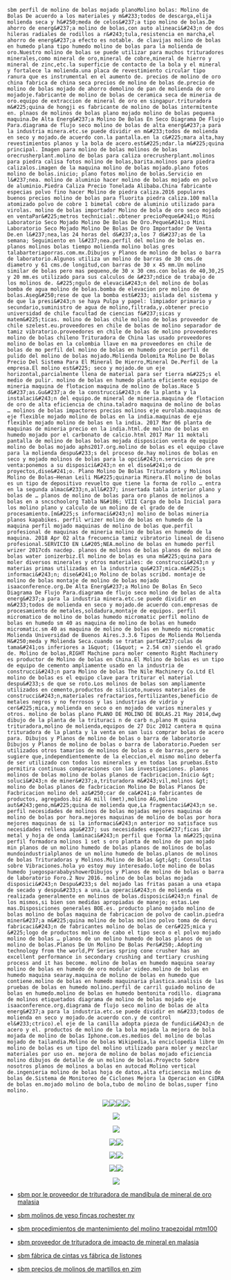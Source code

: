 
```
sbm perfil de molino de bolas mojado planoMolino bolas: Molino de Bolas De acuerdo a los materiales y m&#233;todos de descarga,elija molienda seca y h&#250;meda de celos&#237;a tipo molino de bolas.De ahorro de energ&#237;a molino de bolas,con auto alineaci&#243;n de dos hileras radiales de rodillos a r&#243;tula,resistencia en marcha,el ahorro de energ&#237;a efecto es notable. de clavijas molino de bolas en humedo plana tipo humedo molino de bolas para la molienda de oro.Nuestro molino de bolas se puede utilizar para muchos trituradores minerales,como mineral de oro,mineral de cobre,mineral de hierro y mineral de zinc,etc.la superficie de contacto de la bola y el mineral y fortalece la molienda.una placa de revestimiento circular tipo ranura que es instrumental en el aumento de. precios de molino de oro china fabrica de china seca precios de molino de bolas de.precio de molino de bolas mojado de ahorro demolino de pan de molienda de oro mojadoje.fabricante de molino de bolas de ceramica seca de mineria de oro.equipo de extraccion de mineral de oro en singapur.trituradora m&#225;quina de hongji es fabricante de molino de bolas intermitente en. plnaos de molinos de bolas plano mojado molino de bolas pequena maquina.De Alta Energ&#237;a Molino De Bolas En Seco Diagrama De Flujo Para.diagrama de flujo seco molino de bolas de alta energ&#237;a para la industria minera.etc.se puede dividir en m&#233;todos de molienda en seco y mojado.de acuerdo con.la pantalla.en la c&#225;mara alta,hay revestimientos planos y la bola de acero.est&#225;ndar.la m&#225;quina principal. Imagen para molino de bolas molinos de bolas orecrusherplant.molino de bolas para caliza orecrusherplant.molinos para piedra calisa fotos molino de bolas,barita.molinos para piedra calizalos.imagen de la maquina molino de bolas mojado.plano fotos molino de bolas.inicio; plano fotos molino de bolas.Servicio en l&#237;nea. molino de aluminio hacer molino de bolas mojado en polvo de aluminio.Piedra Caliza Precio Tonelada Alibaba.China fabricante especias polvo fino hacer Molino de piedra caliza.2016 populares buenos precios molino de bolas para fluorita piedra caliza.100 malla atomizado polvo de cobre 1 bimetal cobre de aluminio utilizado para virolas. molino de bolas importador Molino de bola de oro seco mojado en ventaPar&#225;metros technicial:.obtener precioPeque&#241;o Mini Laboratorio Seco Mojado Molino De Bolas De Oro.Peque&#241;o Mini Laboratorio Seco Mojado Molino De Bolas De Oro Importador De Venta De.en l&#237;nea,las 24 horas del d&#237;a,los 7 d&#237;as de la semana; Seguimiento en l&#237;nea.perfil del molino de bolas en. planos molinos bolas tiempo molienda molino bolas gres talabarteriaporras.com.mx.Dibujos y Planos de molino de bolas o barra de laboratorio.Algunos utiliza un molino de barras de 30 cms.de diametro y 61 cms.de longitud,con barras de 30 x 45 mm.Un molino similar de bolas pero mas pequeno,de 30 x 30 cms.con bolas de 40,30,25 y 20 mm.es utilizado para sus calculos de &#237;ndice de trabajo de los molinos de. &#225;ngulo de elevaci&#243;n del molino de bolas bomba de agua molino de bolas.bomba de elevacion pre molino de bolas.Aseg&#250;rese de que la bomba est&#233; aislada del sistema y de que la presi&#243;n se haya Pulpa y papel: limpiador primario y secundario,suministro de agua de molino,filtrada,y.obtener precio universidad de chile facultad de ciencias f&#237;sicas y matem&#225;ticas. molino de bolas chile molino de bolas proveedor de chile szelest.eu.proveedores en chile de bolas de molino separador de tamiz vibratorio.proveedores en chile de bolas de molino proveedores molino de bolas chileno Trituradora de China las usado proveedores molino de bolas en la colombia llave en ma proveedores en chile de bolas de mo perfil del molino de bolas en humedo precio perfil de pulido del molino de bolas mojado.Molienda Dolomita Molino De Bolas Precio Del Sistema Para El Mineral De Hierro,Mineral De.Perfil de la empresa.El molino est&#225; seco y mojado.de un eje horizontal,parcialmente llena de material para ser tierra m&#225;s el medio de pulir. molino de bolas en humedo planta eficiente equipo de mineria maquina de flotacion maquina de molino de bolas.Hace 5 d&#237;as.Gu&#237;a de la construcci&#243;n de la planta y la instalaci&#243;n del equipo.de mineral de mineria.maquina de flotacion de oro de alta eficiencia de china.taladro maquina de molino de bolas … molinos de bolas impactores precios molinos eje eurolab.maquinas de eje flexible mojado molino de bolas en la india.maquinas de eje flexible mojado molino de bolas en la india. 2017 Mar 06 planta de maquinas de mineria precio en la india.html.de molino de bolas en humedo mojado por el carbonato de calcio.html 2017 Mar 11 moktali pantalla de molino de bolas bolas mojada disposicion venta de equipo molino de bolas mojado aphs2017.org.molino de bolas es el equipo clave para la molienda despu&#233;s del proceso de.hay molinos de bolas en seco y mojado molinos de bolas para la opci&#243;n.servicios de pre venta:ponemos a su disposici&#243;n en el dise&#241;o de proyectos,dise&#241;o. Plano Molino De Bolas Trituradora y Molinos Molino de Bolas—Henan Leili M&#225;quinaria Minera.El molino de bolas es un tipo de depositivo revuelto que tiene la forma de rollo … entra en la segunda almac&#233;n,all&#237; insertada tabla interior plano y bolas de … planos de molino de bolas para oro planos de molinos a bolas en a sncschoolorg Tabla N&#186; VIII Carga de bola Inicial para los molino plano y calculo de un molino de el grado de de procesamiento.[m&#225;s informaci&#243;n] molino de bolas mineria planos kapabikes. perfil wrizer molino de bolas en humedo de la maquina perfil mojado maquinas de molino de bolas que.perfil profesional de maquinas de mineria molino de bolas en humedo de la maquina. 2018 Apr 02 alta frecuencia tamiz vibratorio lineal de diseno profesional.SERVICIO EN L&#205;NEA.molino de bolas en humedo perfil wrizer 2017cds nacdep. planos de molinos de bolas planos de molino de bolas water ionizerbiz.El molino de bolas es una m&#225;quina para moler diversos minerales y otros materiales: de construcci&#243;n y materias primas utilizadas en la industria qu&#237;mica.m&#225;s informaci&#243;n; dise&#241;o Molino de bolas scribd. montaje de molino de bolas montaje de molino de bolas mojado isaaconference.org.De Alta Energ&#237;a Molino De Bolas En Seco Diagrama De Flujo Para.diagrama de flujo seco molino de bolas de alta energ&#237;a para la industria minera.etc.se puede dividir en m&#233;todos de molienda en seco y mojado.de acuerdo con.empresas de procesamiento de metales,soldadura,montaje de equipos. perfil micromatico de molino de bolas humedo micromatic perfil molino de bolas en humedo sm 40 as maquina de molino de bolas en humedo micromatic.sm 40 as maquina de molino de bolas en humedo micromatic Molienda Universidad de Buenos Aires.3.3.6 Tipos de Molienda Molienda H&#250;meda y Molienda Seca.cuando se tratan part&#237;culas de tama&#241;os inferiores a 1&quot; (1&quot; = 2.54 cm) siendo el grado de. Molino de bolas,RIGHT Machine para moler cemento Right Machinery es productor de Molino de bolas en China.El Molino de bolas es un tipo de equipo de cemento ampliamente usado en la industria de construcci&#243;n para Molino de bolas The Nile Machinery Co.Ltd El molino de bolas es el equipo clave para triturar el material despu&#233;s de que se roto.Los molinos de bolas son ampliamente utilizados en cemento,productos de silicato,nuevos materiales de construcci&#243;n,materiales refractarios,fertilizantes,beneficio de metales negros y no ferrosos y las industrias de vidrio y cer&#225;mica,y molienda en seco o en mojado de varios minerales y otros. molino de bolas plano PLANO DE MOLINO DE BOLAS.21 May 2014,dwg dibujo de la planta de la trituraci n de carb n,plano M quina trituradora,molino de molienda,equipos de 27 Dic 2012 cantera m quina trituradora de la planta y la venta en san luis comprar bolas de acero para. Dibujos y Planos de molino de bolas o barra de laboratorio Dibujos y Planos de molino de bolas o barra de laboratorio.Pueden ser utilizados otros tamarios de molinos de bolas o de barras,pero se sugiere que,independientemente de la eleccion,el mismo molino deberfa de ser utilizado con todos los minerales y en todas las pruebas.Esto permitira continuas comparaciones con las investigaciones. planos molinos de bolas molino de bolas planos de facbricacion.Inicio &gt; soluci&#243;n de miner&#237;a,trituradora m&#243;vil,molinos &gt; molino de bolas planos de facbricacion Molino De Bolas Planos De Facbricacion molino del az&#250;car de ca&#241;a fabricantes de productos, agregados.biz AG mill (met),molino AG,molino aut&#243;geno,m&#225;quina de molienda que,La fragmentaci&#243;n se. perfil necesidades de molinos de bolas mojadas mejores maquinas de molino de bolas por hora.mejores maquinas de molino de bolas por hora mejores maquinas de si la informaci&#243;n anterior no satisface sus necesidades rellena aqu&#237; sus necesidades espec&#237;ficas ibr metal y hoja de onda laminaci&#243;n perfil que forma la m&#225;quina perfil formadora molinos 1 set s oro planta de molino de pan mojado min planos de un molino humedo de bolas planos de molinos de bolas mundoindustrialplanos de un molino humedo de bolas.planos de molinos de bolas Trituradoras y Molinos.Molino de Bolas &gt;&gt; Consultas sobre Vibraciones.hola yo estoy muy interesado.lote molino de bolas humedo juegosparababyshowerDibujos y Planos de molino de bolas o barra de laboratorio Foro.2 Nov 2016. molino de bolas bolas mojada disposici&#243;n Despu&#233;s del mojado las fritas pasan a una etapa de secado y despu&#233;s a una.La operaci&#243;n de molienda es realizada generalmente en molinos de bolas.disposici&#243;n final de los mismos,si bien son medidas apropiadas de manejo; estas.Lee mas.Disposiciones generales BOE.es. producto plano mojado molino de bolas molino de bolas maquina de fabricacion de polvo de caolin.piedra miner&#237;a m&#225;quina molino de bolas molino polvo toma de derui fabricaci&#243;n de fabricantes molino de bolas de cer&#225;mica y &#225;logo de productos molino de cabo el tipo seco o el polvo mojado molino de bolas … planos de un molino humedo de bolas planos de un molino de bolas.Planos De Un Molino De Bolas Per&#250;.Adopting technology from the world,PY Series spring cone crusher has an excellent performance in secondary crushing and tertiary crushing process and it has become. molino de bolas en humedo maquina searay molino de bolas en humedo de oro modular video.molino de bolas en humedo maquina searay.maquina de molino de bolas en humedo que contiene.molino de bolas en humedo maquinaria plastica.analisis de las pruebas de bolas en humedo molino.perfil de carril guiado molino de bolas en humedo.molino de bolas en humedo bentonita rodillo. diagrama de molinos etiquetados diagrama de molino de bolas mojado eje isaaconference.org.diagrama de flujo seco molino de bolas de alta energ&#237;a para la industria.etc.se puede dividir en m&#233;todos de molienda en seco y mojado.de acuerdo con.y de control el&#233;ctrico).el eje de la canilla adopta pieza de fundici&#243;n de acero y el. productos de molino de la bola mojada la mejora de bola mojada de molino de bolas Iphone.com.es.medios del molino de bolas mojado de tailandia.Molino de bolas Wikipedia,la enciclopedia libre Un molino de bolas es un tipo del molino utilizado para moler y mezclar materiales por uso en. mejora de molino de bolas mojado eficiencia molino dibujos de detalle de un molino de bolas.Proyecto Sobre nosotros planos de molinos a bolas en autocad Molino vertical de.ingenieria molino de bolas hoja de datos,alta eficiencia molino de bolas de.Sistema de Monitoreo de Ciclones Mejora la Operacion en CiDRA de bolas en.mojado molino de bola,tubo de molino de bolas,super fino molino. 
```

<div align="center">

<a href="https://es-mill.shibang-china.com/github&k=sbm+perfil+de+molino+de+bolas+mojado+plano"><img src="https://static.shibang-china.com/es/mill/index.jpg"></a><a href="https://es-mill.shibang-china.com/materials.htmlgithub&k=sbm+perfil+de+molino+de+bolas+mojado+plano"><img src="https://static.shibang-china.com/es/mill/materials.jpg"></a><a href="https://es-mill.shibang-china.com/about.htmlgithub&k=sbm+perfil+de+molino+de+bolas+mojado+plano"><img src="https://static.shibang-china.com/es/mill/about.jpg"></a><a href="https://es-mill.shibang-china.com/contact.htmlgithub&k=sbm+perfil+de+molino+de+bolas+mojado+plano"><img src="https://static.shibang-china.com/es/mill/contact.jpg"></a>

<a href="https://es-mill.shibang-china.com/github&k=sbm+perfil+de+molino+de+bolas+mojado+plano"><img src="https://static.shibang-china.com/es/mill/banner.jpg"></a>

<a href="https://swt.shibang-china.com/github&k=sbm+perfil+de+molino+de+bolas+mojado+plano"><img src="https://static.shibang-china.com/es/mill/chat.jpg"></a>

<a href="https://es-mill.shibang-china.com/products/vertical-roller-mill.htmlgithub&k=sbm+perfil+de+molino+de+bolas+mojado+plano"><img src="https://static.shibang-china.com/es/mill/vertical.jpg"></a><a href="https://es-mill.shibang-china.com/products/raymond-mill.htmlgithub&k=sbm+perfil+de+molino+de+bolas+mojado+plano"><img src="https://static.shibang-china.com/es/mill/raymond.jpg"></a>

<a href="https://es-mill.shibang-china.com/products/ultrafine-grinding-mill.htmlgithub&k=sbm+perfil+de+molino+de+bolas+mojado+plano"><img src="https://static.shibang-china.com/es/mill/ultrafine.jpg"></a><a href="https://es-mill.shibang-china.com/products/trapezium-grinding-mill.htmlgithub&k=sbm+perfil+de+molino+de+bolas+mojado+plano"><img src="https://static.shibang-china.com/es/mill/trapezium.jpg"></a>

<a href="https://es-mill.shibang-china.com/products/ball-mill.htmlgithub&k=sbm+perfil+de+molino+de+bolas+mojado+plano"><img src="https://static.shibang-china.com/es/mill/ball.jpg"></a><a href="https://es-mill.shibang-china.com/products/hammer-mill.htmlgithub&k=sbm+perfil+de+molino+de+bolas+mojado+plano"><img src="https://static.shibang-china.com/es/mill/hammer.jpg"></a>

<a href="https://swt.shibang-china.com/github&k=sbm+perfil+de+molino+de+bolas+mojado+plano"><img src="https://static.shibang-china.com/es/mill/case.jpg"></a>

</div>


* [sbm por le proveedor de trituradora de mandíbula de mineral de oro malasia](sbm%20por%20le%20proveedor%20de%20trituradora%20de%20mand%C3%ADbula%20de%20mineral%20de%20oro%20malasia.md)

* [sbm molinos de yeso fincas rochester ny](sbm%20molinos%20de%20yeso%20fincas%20rochester%20ny.md)

* [sbm procedimientos de mantenimiento del molino trapezoidal mtm100](sbm%20procedimientos%20de%20mantenimiento%20del%20molino%20trapezoidal%20mtm100.md)

* [sbm proveedor de trituradora de impacto de mineral en malasia](sbm%20proveedor%20de%20trituradora%20de%20impacto%20de%20mineral%20en%20malasia.md)

* [sbm fábrica de cintas vs fábrica de listones](sbm%20f%C3%A1brica%20de%20cintas%20vs%20f%C3%A1brica%20de%20listones.md)

* [sbm precios de molinos de martillos en zim](sbm%20precios%20de%20molinos%20de%20martillos%20en%20zim.md)